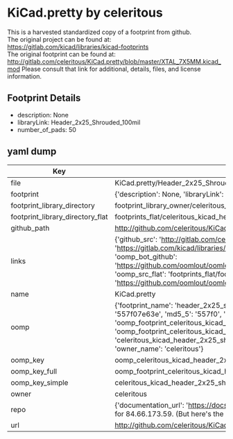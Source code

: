 # KiCad.pretty by celeritous  
This is a harvested standardized copy of a footprint from github.  
The original project can be found at:  
https://gitlab.com/kicad/libraries/kicad-footprints  
The original footprint can be found at:
http://gitlab.com/celeritous/KiCad.pretty/blob/master/XTAL_7X5MM.kicad_mod
Please consult that link for additional, details, files, and license information.  
## Footprint Details
* description: None  
* libraryLink: Header_2x25_Shrouded_100mil  
* number_of_pads: 50  
## yaml dump  
| Key | Value |  
| --- | --- |  
| file | KiCad.pretty/Header_2x25_Shrouded_100mil.kicad_mod |  
| footprint | {'description': None, 'libraryLink': 'Header_2x25_Shrouded_100mil', 'number_of_pads': 50} |  
| footprint_library_directory | footprint_library_owner/celeritous_KiCad.pretty |  
| footprint_library_directory_flat | footprints_flat/celeritous_kicad_header_2x25_shrouded_100mil/working |  
| github_path | http://github.com/celeritous/KiCad.pretty/blob/master/Header_2x25_Shrouded_100mil.kicad_mod |  
| links | {'github_src': 'http://gitlab.com/celeritous/KiCad.pretty/blob/master/XTAL_7X5MM.kicad_mod', 'github_src_repo': 'https://gitlab.com/kicad/libraries/kicad-footprints', 'oomp_bot': 'footprints/celeritous_kicad_header_2x25_shrouded_100mil/working', 'oomp_bot_github': 'https://github.com/oomlout/oomlout_oomp_footprint_bot/tree/main/footprints/celeritous_kicad_header_2x25_shrouded_100mil/working', 'oomp_src_flat': 'footprints_flat/footprints_flat/celeritous_kicad_header_2x25_shrouded_100mil/working', 'oomp_src_flat_github': 'https://github.com/oomlout/oomlout_oomp_footprint_src/tree/main/footprints_flat/celeritous_kicad_header_2x25_shrouded_100mil/working'} |  
| name | KiCad.pretty |  
| oomp | {'footprint_name': 'header_2x25_shrouded_100mil', 'library_name': 'kicad', 'md5': '557f07e63e4c70817a2f8483f44a7db5', 'md5_10': '557f07e63e', 'md5_5': '557f0', 'md5_6': '557f07', 'oomp_key': 'oomp_celeritous_kicad_header_2x25_shrouded_100mil', 'oomp_key_extra': 'oomp_footprint_celeritous_kicad_header_2x25_shrouded_100mil', 'oomp_key_full': 'oomp_footprint_celeritous_kicad_header_2x25_shrouded_100mil_557f07', 'oomp_key_simple': 'celeritous_kicad_header_2x25_shrouded_100mil', 'original_filename': 'KiCad.pretty/Header_2x25_Shrouded_100mil.kicad_mod', 'owner_name': 'celeritous'} |  
| oomp_key | oomp_celeritous_kicad_header_2x25_shrouded_100mil |  
| oomp_key_full | oomp_footprint_celeritous_kicad_header_2x25_shrouded_100mil |  
| oomp_key_simple | celeritous_kicad_header_2x25_shrouded_100mil |  
| owner | celeritous |  
| repo | {'documentation_url': 'https://docs.github.com/rest/overview/resources-in-the-rest-api#rate-limiting', 'message': "API rate limit exceeded for 84.66.173.59. (But here's the good news: Authenticated requests get a higher rate limit. Check out the documentation for more details.)"} |  
| url | http://github.com/celeritous/KiCad.pretty |  

